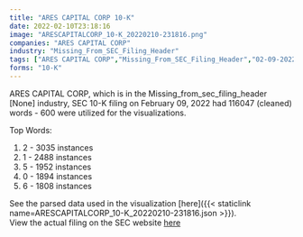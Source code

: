 ```yaml
---
title: "ARES CAPITAL CORP 10-K"
date: 2022-02-10T23:18:16
image: "ARESCAPITALCORP_10-K_20220210-231816.png"
companies: "ARES CAPITAL CORP"
industry: "Missing_From_SEC_Filing_Header"
tags: ["ARES CAPITAL CORP","Missing_From_SEC_Filing_Header","02-09-2022","10-K"]
forms: "10-K"
---
```

ARES CAPITAL CORP, which is in the Missing_from_sec_filing_header [None] industry, SEC 10-K filing on February 09, 2022 had 116047 (cleaned) words - 600 were utilized for the visualizations.

Top Words:
1. 2 - 3035 instances
2. 1 - 2488 instances
3. 5 - 1952 instances
4. 0 - 1894 instances
5. 6 - 1808 instances


See the parsed data used in the visualization [here]({{< staticlink name=ARESCAPITALCORP_10-K_20220210-231816.json >}}).  
View the actual filing on the SEC website [here](https://www.sec.gov/Archives/edgar/data/1287750/0001287750-22-000007.txt)